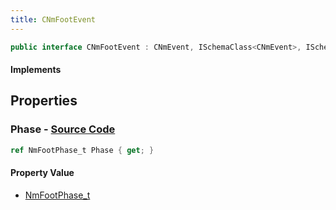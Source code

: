 ```yaml
---
title: CNmFootEvent
---
```


```csharp
public interface CNmFootEvent : CNmEvent, ISchemaClass<CNmEvent>, ISchemaClass<CNmFootEvent>, ISchemaField, ISchemaClass, INativeHandle
```

#### Implements

## Properties

### **Phase** - [Source Code](https://github.com/swiftly-solution/swiftlys2/blob/main/managed/src/SwiftlyS2.Generated/Schemas/Interfaces/CNmFootEvent.cs#L16)

```csharp
ref NmFootPhase_t Phase { get; }
```

#### Property Value

- [NmFootPhase_t](/docs/api/shared/schemadefinitions/nmfootphase_t)

